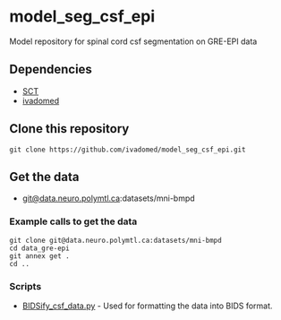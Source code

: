 # model_seg_csf_epi
Model repository for spinal cord csf segmentation on GRE-EPI data

## Dependencies

- [SCT](https://spinalcordtoolbox.com/)
- [ivadomed](https://ivadomed.org)

## Clone this repository

~~~
git clone https://github.com/ivadomed/model_seg_csf_epi.git
~~~

## Get the data

- git@data.neuro.polymtl.ca:datasets/mni-bmpd

### Example calls to get the data

~~~
git clone git@data.neuro.polymtl.ca:datasets/mni-bmpd
cd data_gre-epi
git annex get .
cd ..
~~~

### Scripts

- [BIDSify_csf_data.py](https://github.com/ivadomed/model_seg_csf_epi/blob/main/scripts/BIDSify_csf_data.py) - 
Used for formatting the data into BIDS format.
